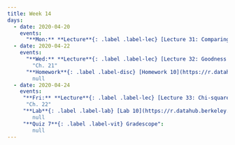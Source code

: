 ```yaml
---
title: Week 14
days:
  - date: 2020-04-20
    events:
      "**Mon:** **Lecture**{: .label .label-lec} [Lecture 31: Comparing two proportions](https://ph142-ucb.github.io/sp20/src/lec/l31_2prop.pdf)[(recording)](https://bcourses.berkeley.edu/courses/1490339/pages/l31-comparing-two-proportions)":  "Ch. 20"
  - date: 2020-04-22
    events:
      "**Wed:** **Lecture**{: .label .label-lec} [Lecture 32: Goodness of fit](https://ph142-ucb.github.io/sp20/src/lec/l32_goodnessoffit.pdf)[(recording)](https://bcourses.berkeley.edu/courses/1490339/pages/l32-goodness-of-fit-tests)[(code)](https://r.datahub.berkeley.edu/hub/user-redirect/git-pull?repo=https%3A%2F%2Fgithub.com%2Fnnpok%2Fph142-sp20&urlpath=rstudio%2F)":
        "Ch. 21"
      "**Homework**{: .label .label-disc} [Homework 10](https://r.datahub.berkeley.edu/hub/user-redirect/git-pull?repo=https%3A%2F%2Fgithub.com%2Fnnpok%2Fph142-sp20&urlpath=rstudio%2F) (Due Apr 28th)":
        null
  - date: 2020-04-24
    events:
     "**Fri:** **Lecture**{: .label .label-lec} [Lecture 33: Chi-squared ](https://ph142-ucb.github.io/sp20/src/lec/l33_chi.pdf)[(recording)](https://bcourses.berkeley.edu/courses/1490339/pages/l33-chi-squared)":
      "Ch. 22"
     "**Lab**{: .label .label-lab} [Lab 10](https://r.datahub.berkeley.edu/hub/user-redirect/git-pull?repo=https%3A%2F%2Fgithub.com%2Fnnpok%2Fph142-sp20&urlpath=rstudio%2F) (Due Apr 28th)[(recording)](https://bcourses.berkeley.edu/courses/1490339/pages/lab-10)":
        null
     "**Quiz 7**{: .label .label-vit} Gradescope":
        null
---
```

